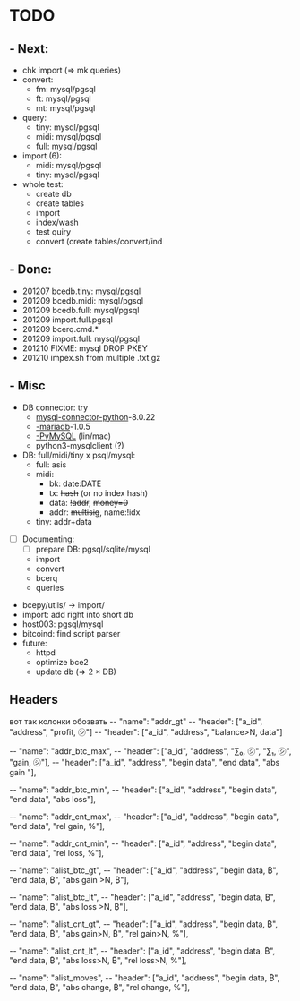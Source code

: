 # TODO

## - Next:

- chk import (=> mk queries)
- convert:
  - fm: mysql/pgsql
  - ft: mysql/pgsql
  - mt: mysql/pgsql
- query:
  - tiny: mysql/pgsql
  - midi: mysql/pgsql
  - full: mysql/pgsql
- import (6):
  - midi: mysql/pgsql
  - tiny: mysql/pgsql
- whole test:
  + create db
  + create tables
  - import
  - index/wash
  - test quiry
  - convert (create tables/convert/ind

## - Done:
- 201207 bcedb.tiny: mysql/pgsql
- 201209 bcedb.midi: mysql/pgsql
- 201209 bcedb.full: mysql/pgsql
- 201209 import.full.pgsql
- 201209 bcerq.cmd.*
- 201209 import.full: mysql/pgsql
- 201210 FIXME: mysql DROP PKEY
- 201210 impex.sh from multiple .txt.gz

## - Misc

- DB connector: try
  - [mysql-connector-python](https://pypi.org/project/mysql-connector-python/)-8.0.22
  - [-mariadb](https://mariadb.com/docs/appdev/connector-python/)-1.0.5
  - [-PyMySQL](https://pypi.org/project/PyMySQL/) (lin/mac)
  - python3-mysqlclient (?)
- DB: full/midi/tiny x psql/mysql:
  - full: asis
  - midi:
     - bk: date:DATE
     - tx: ~~hash~~ (or no index hash)
     - data: ~~!addr~~, ~~money=0~~
     - addr: ~~multisig~~, name:!idx
  - tiny: addr+data
- [ ] Documenting:
  - [ ] prepare DB: pgsql/sqlite/mysql
  - import
  - convert
  - bcerq
  - queries
- bcepy/utils/ &rarr; import/
- import: add right into short db
- host003: pgsql/mysql
- bitcoind: find script parser
- future:
  - httpd
  - optimize bce2
  - update db (&rArr; 2 &times; DB)

## Headers

вот так колонки обозвать
-- "name": "addr_gt"
-- "header": ["a_id", "address", "profit, ㋛"]
-- "header": ["a_id", "address", "balance>N, data"]

-- "name": "addr_btc_max",
-- "header": ["a_id", "address", "∑₀, ㋛", "∑₁, ㋛", "gain, ㋛"],
-- "header": ["a_id", "address", "begin data", "end data", "abs gain "],

-- "name": "addr_btc_min",
-- "header": ["a_id", "address", "begin data", "end data", "abs loss"],

-- "name": "addr_cnt_max",
-- "header": ["a_id", "address", "begin data", "end data", "rel gain, %"],

-- "name": "addr_cnt_min",
-- "header": ["a_id", "address", "begin data", "end data", "rel loss, %"],

-- "name": "alist_btc_gt",
-- "header": ["a_id", "address", "begin data, ₿", "end data, ₿", "abs gain >N, ₿"],

-- "name": "alist_btc_lt",
-- "header": ["a_id", "address", "begin data, ₿", "end data, ₿", "abs loss >N, ₿"],

-- "name": "alist_cnt_gt",
-- "header": ["a_id", "address", "begin data, ₿", "end data, ₿", "abs gain>N, ₿", "rel gain>N, %"],

-- "name": "alist_cnt_lt",
-- "header": ["a_id", "address", "begin data, ₿", "end data, ₿", "abs loss>N, ₿", "rel loss>N, %"],

-- "name": "alist_moves",
-- "header": ["a_id", "address", "begin data, ₿", "end data, ₿", "abs change, ₿", "rel change, %"],
